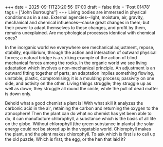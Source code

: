 +++
date = 2025-09-11T23:20:56-07:00
draft = false
title = 'Post 01478'
tags = ["John Burroughs"]
+++
Living bodies are immersed in physical conditions as in a sea. External agencies--light, moisture, air, gravity, mechanical and chemical influences--cause great changes in them; but their power to adapt themselves to these changes, and profit by them, remains unexplained. Are morphological processes identical with chemical ones?

In the inorganic world we everywhere see mechanical adjustment, repose, stability, equilibrium, through the action and interaction of outward physical forces; a natural bridge is a striking example of the action of blind mechanical forces among the rocks. In the organic world we see living adaptation which involves a non-mechanical principle. An adjustment is an outward fitting together of parts; an adaptation implies something flowing, unstable, plastic, compromising; it is a moulding process; passivity on one side, and activity on the other. Living things struggle; they struggle up as well as down; they struggle all round the circle, while the pull of dead matter is down only.

Behold what a good chemist a plant is! With what skill it analyzes the carbonic acid in the air, retaining the carbon and returning the oxygen to the atmosphere! Then the plant can do what no chemist has yet been able to do; it can manufacture chlorophyll, a substance which is the basis of all life on the globe. Without chlorophyll (the green substance in plants) the solar energy could not be stored up in the vegetable world. Chlorophyll makes the plant, and the plant makes chlorophyll. To ask which is first is to call up the old puzzle, Which is first, the egg, or the hen that laid it?
